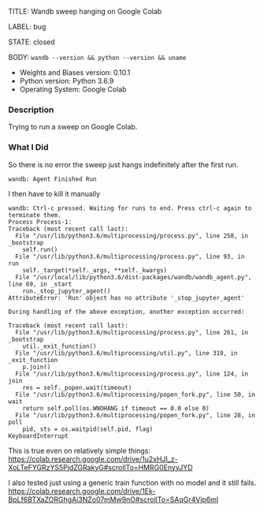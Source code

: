 TITLE:
Wandb sweep hanging on Google Colab

LABEL:
bug

STATE:
closed

BODY:
`wandb --version && python --version && uname`

* Weights and Biases version: 0.10.1
* Python version: Python 3.6.9
* Operating System: Google Colab

### Description

Trying to run a sweep on Google Colab.

### What I Did

So there is no error the sweep just hangs indefinitely after the first run. 

```
wandb: Agent Finished Run
```
I then have to kill it manually 

```
wandb: Ctrl-c pressed. Waiting for runs to end. Press ctrl-c again to terminate them.
Process Process-1:
Traceback (most recent call last):
  File "/usr/lib/python3.6/multiprocessing/process.py", line 258, in _bootstrap
    self.run()
  File "/usr/lib/python3.6/multiprocessing/process.py", line 93, in run
    self._target(*self._args, **self._kwargs)
  File "/usr/local/lib/python3.6/dist-packages/wandb/wandb_agent.py", line 69, in _start
    run._stop_jupyter_agent()
AttributeError: 'Run' object has no attribute '_stop_jupyter_agent'

During handling of the above exception, another exception occurred:

Traceback (most recent call last):
  File "/usr/lib/python3.6/multiprocessing/process.py", line 261, in _bootstrap
    util._exit_function()
  File "/usr/lib/python3.6/multiprocessing/util.py", line 319, in _exit_function
    p.join()
  File "/usr/lib/python3.6/multiprocessing/process.py", line 124, in join
    res = self._popen.wait(timeout)
  File "/usr/lib/python3.6/multiprocessing/popen_fork.py", line 50, in wait
    return self.poll(os.WNOHANG if timeout == 0.0 else 0)
  File "/usr/lib/python3.6/multiprocessing/popen_fork.py", line 28, in poll
    pid, sts = os.waitpid(self.pid, flag)
KeyboardInterrupt
```
This is true even on relatively simple things:
https://colab.research.google.com/drive/1u2xHJI_z-XoLTeFYGRzYS5PjdZGRakyG#scrollTo=HMRG0EnyyJYD

I also tested just using a generic train function with no model and it still fails.
https://colab.research.google.com/drive/1Ek-BpLf6BTXaZORGhgAi3NZo07mMw9nO#scrollTo=SAqGr4Vjp6ml



